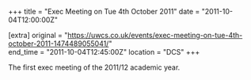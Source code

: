 +++
title = "Exec Meeting on Tue 4th October 2011"
date = "2011-10-04T12:00:00Z"

[extra]
original = "https://uwcs.co.uk/events/exec-meeting-on-tue-4th-october-2011-1474489055041/"    
end_time = "2011-10-04T12:45:00Z"
location = "DCS"
+++

The first exec meeting of the 2011/12 academic year.

